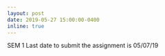 ```yaml
---
layout: post
date: 2019-05-27 15:00:00-0400
inline: true
---
```


SEM 1 Last date to submit the assignment is 05/07/19
